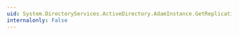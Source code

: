 ```yaml
---
uid: System.DirectoryServices.ActiveDirectory.AdamInstance.GetReplicationNeighbors(System.String)
internalonly: False
---
```

